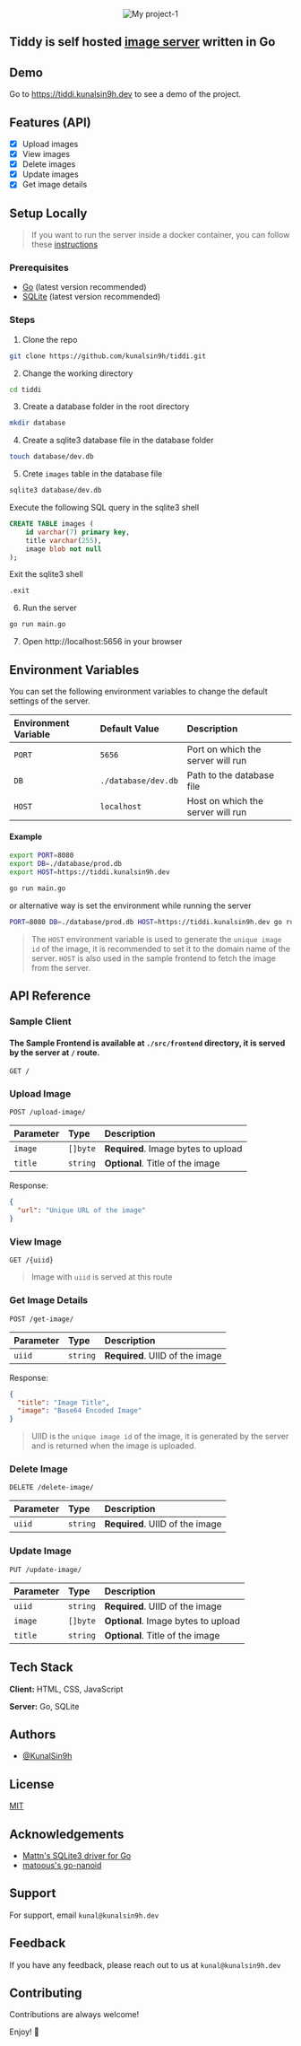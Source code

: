 <div align="center">

![My project-1](https://user-images.githubusercontent.com/82411321/212463201-06bf33cd-0665-42a5-8904-9a096dd10247.png)
</div>


## Tiddy is self hosted [image server](https://en.wikipedia.org/wiki/Image_server) written in Go


## Demo
Go to https://tiddi.kunalsin9h.dev to see a demo of the project.

## Features (API)
- [x] Upload images
- [x] View images
- [x] Delete images
- [x] Update images
- [x] Get image details

## Setup Locally

> If you want to run the server inside a docker container, you can follow these [instructions](https://github.com/kunalsin9h/tiddi/blob/main/Docker.md)

### Prerequisites
- [Go](https://golang.org/dl/) (latest version recommended)
- [SQLite](https://www.sqlite.org/download.html) (latest version recommended)

### Steps
1. Clone the repo
```bash
git clone https://github.com/kunalsin9h/tiddi.git
```
2. Change the working directory
```bash
cd tiddi
```
3. Create a database folder in the root directory
```bash
mkdir database
```
4. Create a sqlite3 database file in the database folder
```bash
touch database/dev.db
```
5. Crete `images` table in the database file
```bash
sqlite3 database/dev.db
```
Execute the following SQL query in the sqlite3 shell
```sql
CREATE TABLE images (
    id varchar(7) primary key,
    title varchar(255),
    image blob not null
);
```
Exit the sqlite3 shell
```bash
.exit
```

6. Run the server
```bash
go run main.go
```
7. Open http://localhost:5656 in your browser

## Environment Variables
You can set the following environment variables to change the default settings of the server.

| Environment Variable | Default Value | Description |
| :------------------- | :------------ | :---------- |
| `PORT` | `5656` | Port on which the server will run |
| `DB` | `./database/dev.db` | Path to the database file |
| `HOST` | `localhost` | Host on which the server will run |

#### Example
```bash
export PORT=8080
export DB=./database/prod.db
export HOST=https://tiddi.kunalsin9h.dev

go run main.go
```

or alternative way is set the environment while running the server
```bash
PORT=8080 DB=./database/prod.db HOST=https://tiddi.kunalsin9h.dev go run main.go
```

> The `HOST` environment variable is used to generate the `unique image id` of the image, it is recommended to set it to the domain name of the server. `HOST` is also used in the sample frontend to fetch the image from the server.

## API Reference
### Sample Client
#### The Sample Frontend is available at `./src/frontend` directory, it is served by the server at `/` route.
```http
GET /
```

### Upload Image
```http
POST /upload-image/
```

| Parameter | Type     | Description                       |
| :-------- | :------- | :-------------------------------- |
| `image` | `[]byte` | **Required**. Image bytes to upload |
| `title` | `string` | **Optional**. Title of the image |

Response:
```json
{
  "url": "Unique URL of the image"
}
```


### View Image
```http
GET /{uiid}
```
> Image with `uiid` is served at this route

### Get Image Details
```http
POST /get-image/
```

| Parameter | Type     | Description                       |
| :-------- | :------- | :-------------------------------- |
| `uiid` | `string` | **Required**. UIID of the image |

Response:
```json
{
  "title": "Image Title",
  "image": "Base64 Encoded Image"
}
```

> UIID is the `unique image id` of the image, it is generated by the server and is returned when the image is uploaded.

### Delete Image
```http
DELETE /delete-image/
```

| Parameter | Type     | Description                       |
| :-------- | :------- | :-------------------------------- |
| `uiid` | `string` | **Required**. UIID of the image      |

### Update Image
```http
PUT /update-image/
```

| Parameter | Type     | Description                          |
| :-------- | :------- | :------------------------------------|
| `uiid`    | `string` | **Required**. UIID of the image      |
| `image`   | `[]byte` | **Optional**. Image bytes to upload  |
| `title`   | `string` | **Optional**. Title of the image     |

## Tech Stack

**Client:** HTML, CSS, JavaScript

**Server:** Go, SQLite

## Authors

- [@KunalSin9h](https://github.com/KunalSin9h)

## License

[MIT](https://choosealicense.com/licenses/mit/)

## Acknowledgements

 - [Mattn's SQLite3 driver for Go](https://github.com/mattn/go-sqlite3)
 - [matoous's go-nanoid](https://github.com/matoous/go-nanoid)

## Support

For support, email `kunal@kunalsin9h.dev`

## Feedback

If you have any feedback, please reach out to us at `kunal@kunalsin9h.dev`

## Contributing

Contributions are always welcome!

Enjoy! 🚀
